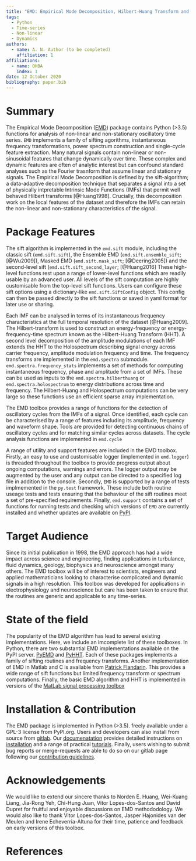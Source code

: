 ```yaml
---
title: "EMD: Empirical Mode Decomposition, Hilbert-Huang Transform and Holospectrum analyses in Python"
tags:
  - Python
  - Time-series
  - Non-linear
  - Dynamics
authors:
  - name: A. N. Author (to be completed)
    affiliation: 1
affiliations:
  - name: OHBA
    index: 1
date: 12 October 2020
bibliography: paper.bib
---
```


# Summary

The Empirical Mode Decomposition ([EMD](https://emd.readthedocs.io/en/latest/))
package contains Python (>3.5) functions for analysis of non-linear and
non-stationary oscillatory time series. `EMD` implements a family of sifting
agorithms, instantaneous frequency transformations, power spectrum construction
and single-cycle feature extraction. Many natural signals contain non-linear or
non-sinusoidal features that change dynamically over time. These complex and
dynamic features are often of analytic interest but can confound standard
analyses such as the Fourier trasnform that assume linear and stationary
signals. The Empirical Mode Decomposition is defined by the sift-algorithm; a
data-adaptive decomposition technique that separates a signal into a set of
physically intpretable Intrinsic Mode Functions (IMFs) that permit well behaved
Hilbert transforms [@Huang1998]. Crucially, this decomposition work on the
local features of the dataset and therefore the IMFs can retain the non-linear
and non-stationary characteristics of the signal.

# Package Features

The sift algorithm is implemented in the `emd.sift` module, including the
classic sift (`emd.sift.sift`), the Ensemble EMD (`emd.sift.ensemble_sift`;
[@Wu2009]), Masked EMD (`emd.sift.mask_sift`; [@Deering2005]) and the
second-level sift (`emd.sift.sift_second_layer`; [@Huang2016] These high-level
functions rest upon a range of lower-level functions which are readily usable
by an advanced user. All levels of the sift computation are highly customisable
from the top-level sift functions. Users can configure these sift options using
a dictionary-like `emd.sift.SiftConfig` object. This config can then be passed
directly to the sift functions or saved in yaml format for later use or
sharing.

Each IMF can be analysed in terms of its instantaneous frequency
characteristics at the full temporal resolution of the dataset [@Huang2009].
The Hilbert-transform is used to construct an energy-frequency or
energy-frequency-time spectrum known as the Hilbert-Huang Transform (HHT). A
second level decomposition of the amplitude modulations of each IMF extends the
HHT to the Holospectrum describing signal energy across carrier frequency,
amplitude modulation frequency and time. The frequency transforms are
implemented in the `emd.spectra` submodule. `emd.spectra.frequency_stats`
implements a set of methods for computing instantaneous frequency, phase and
amplitude from a set of IMFs. These can be used as inputs to the
`emd.spectra.hilberthuang` or `emd.spectra.holospectrum` to energy
distributions across time and frequency. The Hilbert-Huang and Holospectrum
computations can be very large so these functions use an efficient sparse array
implementation.

The EMD toolbox provides a range of functions for the detection of oscillatory
cycles from the IMFs of a signal. Once identified, each cycle can be
characterised by a range of features including its amplitude, frequency and
waveform shape. Tools are provided for detecting continuous chains of
oscillatory cycles and for matching similar cycles across datasets. The cycle
analysis functions are implemented in `emd.cycle`

A range of utility and support features are included in the EMD toolbox.
Firstly, an easy to use and customisable logger (implemented in `emd.logger`)
is threaded throughout the toolbox to provide progress output about ongoing
computations, warnings and errors. The logger output may be augmented by the
user and any output can be directed to a specified log file in addition to the
console. Secondly, `EMD` is supported by a range of tests implmemented in the
`py.test` framework. These include both routine useage tests and tests ensuring
that the behaviour of the sift routines meet a set of pre-specified
requirements. Finally, `emd.support` contains a set of functions for running
tests and checking which versions of `EMD` are currently installed and whether
updates are available on [PyPI](https://pypi.org/project/emd/).

# Target Audience

Since its initial publication in 1998, the EMD approach has had a wide impact
across science and engineering, finding applications in turbulance, fluid
dynamics, geology, biophysics and neuroscience amongst many others. The EMD
toolbox will be of interest to scientists, engineers and applied mathematicians
looking to characterise complicated and dynamic signals in a high resolution.
This toolbox was developed for applications in electrophysiology and
neuroscience but care has been taken to ensure that the routines are generic
and applicable to any time-series.

# State of the field

The popularity of the EMD algorithm has lead to several existing
implementations. Here, we include an imcomplete list of these toolboxes. In
Python, there are two substantial EMD implementations available on the PyPI
server. [PyEMD](https://pyemd.readthedocs.io/en/latest/) and
[PyHHT](https://pyhht.readthedocs.io/en/latest/). Each of these packages
implements a family of sifting routines and frequency transforms. Another
implementation of EMD in Matlab and C is available from [Patrick
Flandarin](http://perso.ens-lyon.fr/patrick.flandrin/emd.html). This provides a
wide range of sift functions but limited frequency transform or spectrum
computations. Finally, the basic EMD algorithm and HHT is implemented in
versions of the [MatLab signal processing
toolbox](https://uk.mathworks.com/help/signal/ref/emd.html)

# Installation & Contribution

The EMD package is implemented in Python (>3.5). freely available under a GPL-3
license from PyPI.org. Users and developers can also install from source from
[gitlab](https://gitlab.com/emd-dev/emd). Our
[documenatation](https://emd.readthedocs.io) provides detailed instructions on
[installation](https://emd.readthedocs.io/en/latest/install.html) and a range
of practical
[tutorials](https://emd.readthedocs.io/en/latest/emd_tutorials/index.html).
Finally, users wishing to submit bug reports or merge-requests are able to do
so on our gitlab page following our [contribution
guidelines](https://emd.readthedocs.io/en/latest/contributing.html).


# Acknowledgements

We would like to extend our sincere thanks to Norden E. Huang, Wei-Kuang Liang,
Jia-Rong Yeh, Chi-Hung Juan, Vitor Lopes-dos-Santos and David Dupret for
fruitful and enjoyable discussions on EMD methododology. We would also like to
thank Vitor Lopes-dos-Santos, Jasper Hajonides van der Meulen and Irene
Echeverria-Altuna for their time, patience and feedback on early versions of
this toolbox.

# References
